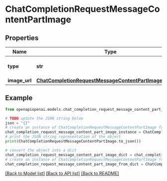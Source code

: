 # ChatCompletionRequestMessageContentPartImage


## Properties

Name | Type | Description | Notes
------------ | ------------- | ------------- | -------------
**type** | **str** | The type of the content part. | 
**image_url** | [**ChatCompletionRequestMessageContentPartImageImageUrl**](ChatCompletionRequestMessageContentPartImageImageUrl.md) |  | 

## Example

```python
from openapiopenai.models.chat_completion_request_message_content_part_image import ChatCompletionRequestMessageContentPartImage

# TODO update the JSON string below
json = "{}"
# create an instance of ChatCompletionRequestMessageContentPartImage from a JSON string
chat_completion_request_message_content_part_image_instance = ChatCompletionRequestMessageContentPartImage.from_json(json)
# print the JSON string representation of the object
print(ChatCompletionRequestMessageContentPartImage.to_json())

# convert the object into a dict
chat_completion_request_message_content_part_image_dict = chat_completion_request_message_content_part_image_instance.to_dict()
# create an instance of ChatCompletionRequestMessageContentPartImage from a dict
chat_completion_request_message_content_part_image_from_dict = ChatCompletionRequestMessageContentPartImage.from_dict(chat_completion_request_message_content_part_image_dict)
```
[[Back to Model list]](../README.md#documentation-for-models) [[Back to API list]](../README.md#documentation-for-api-endpoints) [[Back to README]](../README.md)


